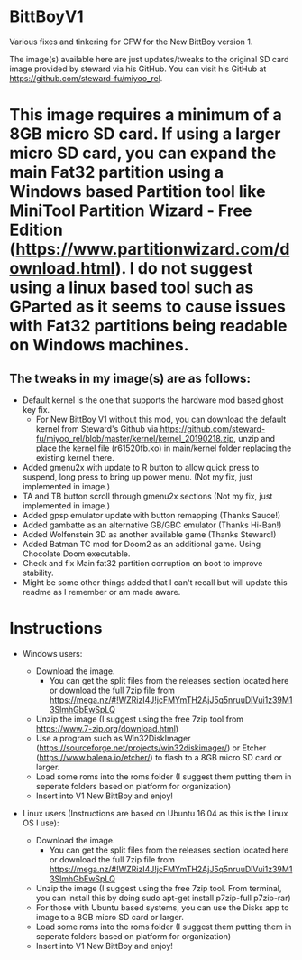 # BittBoyV1
Various fixes and tinkering for CFW for the New BittBoy version 1.

The image(s) available here are just updates/tweaks to the original SD card image provided by steward via his GitHub.  You can visit his GitHub at https://github.com/steward-fu/miyoo_rel.  

# This image requires a minimum of a 8GB micro SD card.  If using a larger micro SD card, you can expand the main Fat32 partition using a Windows based Partition tool like MiniTool Partition Wizard - Free Edition (https://www.partitionwizard.com/download.html).  I do not suggest using a linux based tool such as GParted as it seems to cause issues with Fat32 partitions being readable on Windows machines.

  ## The tweaks in my image(s) are as follows:
-  Default kernel is the one that supports the hardware mod based ghost key fix.  
   -  For New BittBoy V1 without this mod, you can download the default kernel from Steward's Github via https://github.com/steward-fu/miyoo_rel/blob/master/kernel/kernel_20190218.zip, unzip and place the kernel file (r61520fb.ko) in main/kernel folder replacing the existing kernel there.
-  Added gmenu2x with update to R button to allow quick press to suspend, long press to bring up power menu. (Not my fix, just implemented in image.)
-  TA and TB button scroll through gmenu2x sections (Not my fix, just implemented in image.)
-  Added gpsp emulator update with button remapping (Thanks Sauce!)
-  Added gambatte as an alternative GB/GBC emulator (Thanks Hi-Ban!)
-  Added Wolfenstein 3D as another available game (Thanks Steward!)
-  Added Batman TC mod for Doom2 as an additional game.  Using Chocolate Doom executable.
-  Check and fix Main fat32 partition corruption on boot to improve stability.
-  Might be some other things added that I can't recall but will update this readme as I remember or am made aware.

#  Instructions
-  Windows users:
   -  Download the image.  
      -  You can get the split files from the releases section located here or download the full 7zip file from https://mega.nz/#!WZRizI4J!jcFMYmTH2AjJ5q5nruuDlVui1z39M13SlmhGbEwSpLQ
   -  Unzip the image (I suggest using the free 7zip tool from https://www.7-zip.org/download.html)
   -  Use a program such as Win32DiskImager (https://sourceforge.net/projects/win32diskimager/) or Etcher (https://www.balena.io/etcher/) to flash to a 8GB micro SD card or larger.
   -  Load some roms into the roms folder (I suggest them putting them in seperate folders based on platform for organization)
   -  Insert into V1 New BittBoy and enjoy!   

-  Linux users (Instructions are based on Ubuntu 16.04 as this is the Linux OS I use):
   -  Download the image.  
      -  You can get the split files from the releases section located here or download the full 7zip file from https://mega.nz/#!WZRizI4J!jcFMYmTH2AjJ5q5nruuDlVui1z39M13SlmhGbEwSpLQ
   -  Unzip the image (I suggest using the free 7zip tool.  From terminal, you can install this by doing sudo apt-get install p7zip-full p7zip-rar)   
   -  For those with Ubuntu based systems, you can use the Disks app to image to a 8GB micro SD card or larger.
   -  Load some roms into the roms folder (I suggest them putting them in seperate folders based on platform for organization)
   -  Insert into V1 New BittBoy and enjoy!   
